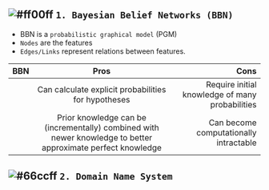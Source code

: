 
## ![#ff00ff](https://placehold.it/15/ff00ff/000000?text=+) `1. Bayesian Belief Networks (BBN)`

* BBN is a `probabilistic graphical model` (PGM)
* `Nodes` are the features
* `Edges/Links` represent relations between features.

| BBN     | Pros          | Cons  |
| ------------- |:-------------:| -----:|
|    | Can calculate explicit probabilities for hypotheses | Require initial knowledge of many probabilities |
|    | Prior knowledge can be (incrementally) combined with newer knowledge to better approximate perfect knowledge | Can become computationally intractable |


## ![#66ccff](https://placehold.it/15/66ccff/000000?text=+) `2. Domain Name System`

